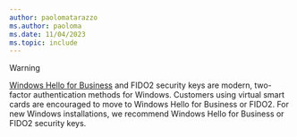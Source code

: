 ```yaml
---
author: paolomatarazzo
ms.author: paoloma
ms.date: 11/04/2023
ms.topic: include
---
```


> [!WARNING]
> [Windows Hello for Business](../identity-protection/hello-for-business/index.md) and FIDO2 security keys are modern, two-factor authentication methods for Windows. Customers using virtual smart cards are encouraged to move to Windows Hello for Business or FIDO2. For new Windows installations, we recommend Windows Hello for Business or FIDO2 security keys.
